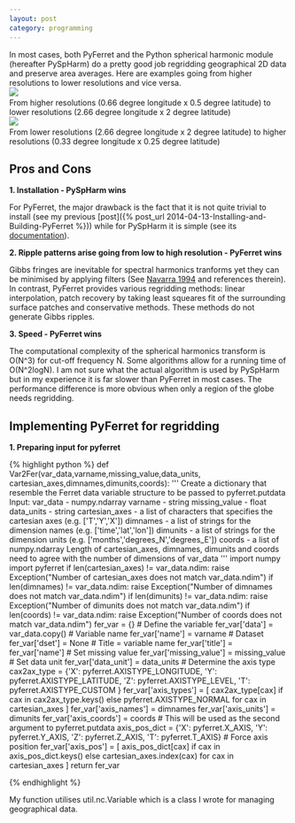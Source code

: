 ```yaml
---
layout: post
category: programming
---
```


<!--start-excerpt-->In most cases, both PyFerret and the Python spherical harmonic module (hereafter PySpHarm) do a pretty good job regridding geographical 2D data and preserve area averages.  Here are examples going from higher resolutions to lower resolutions and vice versa. <!--end-excerpt-->

<div class="row">
  <div class="col-sm-6 col-md-4">
    <div class="thumbnail">
      <img data-src="holder.js/300x200" src="/assets/images/regridding_py_lower_crop.png">
      <div class="caption">
        From higher resolutions (0.66 degree longitude x 0.5 degree latitude) to lower resolutions (2.66 degree longitude x 2 degree latitude)
      </div>
    </div>
  </div>
  <div class="col-sm-6 col-md-4">
    <div class="thumbnail">
      <img data-src="holder.js/300x200" src="/assets/images/regridding_py_higher_crop.png">
      <div class="caption">
        From lower resolutions (2.66 degree longitude x 2 degree latitude) to higher resolutions (0.33 degree longitude x 0.25 degree latitude)
      </div>
    </div>
  </div>
</div>

Pros and Cons
---

**1. Installation - PySpHarm wins**

For PyFerret, the major drawback is the fact that it is not quite trivial to install (see my previous [post]({% post_url 2014-04-13-Installing-and-Building-PyFerret %})) while for PySpHarm it is simple (see its [documentation](http://pyspharm.googlecode.com/svn/trunk/html/index.html)).

**2. Ripple patterns arise going from low to high resolution - PyFerret wins**

Gibbs fringes are inevitable for spectral harmonics tranforms yet they can be minimised by applying filters (See [Navarra 1994](http://journals.ametsoc.org/doi/abs/10.1175/1520-0442%281994%29007%3C1169%3AROTGOI%3E2.0.CO%3B2) and references therein).  In contrast, PyFerret provides various regridding methods: linear interpolation, patch recovery by taking least squeares fit of the surrounding surface patches and conservative methods.  These methods do not generate Gibbs ripples.

**3. Speed - PyFerret wins**

The computational complexity of the spherical harmonics transform is O(N^3) for cut-off frequency N.  Some algorithms allow for a running time of O(N^2logN).  I am not sure what the actual algorithm is used by PySpHarm but in my experience it is far slower than PyFerret in most cases.  The performance difference is more obvious when only a region of the globe needs regridding.


Implementing PyFerret for regridding
---

**1. Preparing input for pyferret**

{% highlight python %}
def Var2Fer(var_data,varname,missing_value,data_units,
	cartesian_axes,dimnames,dimunits,coords):
    ''' Create a dictionary that resemble the Ferret
	data variable structure to be passed to pyferret.putdata
    Input:
    var_data       - numpy.ndarray
    varname        - string
    missing_value  - float
    data_units     - string
    cartesian_axes - a list of characters that specifies
                     the cartesian axes (e.g. ['T','Y','X'])
    dimnames       - a list of strings for the dimension names
                     (e.g. ['time','lat','lon'])
    dimunits       - a list of strings for the dimension units
                     (e.g. ['months','degrees_N','degrees_E'])
    coords         - a list of numpy.ndarray
    Length of cartesian_axes, dimnames, dimunits and coords need
    to agree with the number of dimensions of var_data
    '''
    import numpy
    import pyferret
    if len(cartesian_axes) != var_data.ndim:
        raise Exception("Number of cartesian_axes does not match var_data.ndim")
	if len(dimnames) != var_data.ndim:
        raise Exception("Number of dimnames does not match var_data.ndim")
    if len(dimunits) != var_data.ndim:
        raise Exception("Number of dimunits does not match var_data.ndim")
    if len(coords) != var_data.ndim:
        raise Exception("Number of coords does not match var_data.ndim")
    fer_var = {}
    # Define the variable
    fer_var['data'] = var_data.copy()
    # Variable name
    fer_var['name'] = varname
    # Dataset
    fer_var['dset'] = None
    # Title = variable name
    fer_var['title'] = fer_var['name']
    # Set missing value
    fer_var['missing_value'] = missing_value
    # Set data unit
    fer_var['data_unit'] = data_units
    # Determine the axis type
    cax2ax_type = {'X': pyferret.AXISTYPE_LONGITUDE,
                   'Y': pyferret.AXISTYPE_LATITUDE,
                   'Z': pyferret.AXISTYPE_LEVEL,
                   'T': pyferret.AXISTYPE_CUSTOM }
    fer_var['axis_types'] = [ cax2ax_type[cax] 
                              if cax in cax2ax_type.keys() 
                              else pyferret.AXISTYPE_NORMAL
                              for cax in cartesian_axes ]
    fer_var['axis_names'] = dimnames
    fer_var['axis_units'] = dimunits
    fer_var['axis_coords'] = coords
    # This will be used as the second argument to pyferret.putdata
    axis_pos_dict = {'X': pyferret.X_AXIS,
                     'Y': pyferret.Y_AXIS,
                     'Z': pyferret.Z_AXIS,
                     'T': pyferret.T_AXIS}
    # Force axis position
    fer_var['axis_pos'] = [ axis_pos_dict[cax]
                            if cax in axis_pos_dict.keys()
                            else cartesian_axes.index(cax)
                            for cax in cartesian_axes ]
    return fer_var

{% endhighlight %}

My function utilises util.nc.Variable which is a class I wrote for managing geographical data.
